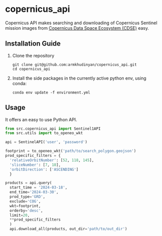 # copernicus_api
Copernicus API makes searching and downloading of Copernicus Sentinel mission images from
[Copernicus Data Space Ecosystem (CDSE)](https://dataspace.copernicus.eu/) easy.

## Installation Guide
1. Clone the repository

    ```
    git clone git@github.com:armkhudinyan/copernicus_api.git
    cd copernicus_api
    ```

2. Install the side packages in the currently active python env, using conda:

    ```
    conda env update -f environment.yml
    ```

## Usage

It offers an easy to use Python API.

```python
from src.copernicus_api import Sentinel1API
from src.utils import to_openeo_wkt

api = SentinelAPI('user', 'password')

footprint = to_openeo_wkt('path/to/search_polygon.geojson')
prod_specific_filters = {
  'relativeOrbitNumber': [52, 118, 145],
  'sliceNumber': [7, 18],
  'orbitDirection': ['ASCENDING']
  }

products = api.query(
  start_time = '2024-03-18',
  end_time='2024-03-30',
  prod_type='GRD',
  exclude='COG',
  wkt=footprint,
  orderby='desc',
  limit=20,
  **prod_specific_filters
  )
  api.download_all(products, out_dir='path/to/out_dir')
  ```